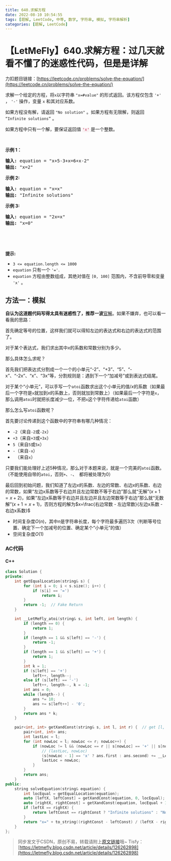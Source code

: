 ```yaml
---
title: 640.求解方程
date: 2022-08-10 10:54:55
tags: [题解, LeetCode, 中等, 数学, 字符串, 模拟, 字符串解析]
categories: [题解, LeetCode]
---
```


# 【LetMeFly】640.求解方程：过几天就看不懂了的迷惑性代码，但是是详解

力扣题目链接：[https://leetcode.cn/problems/solve-the-equation/](https://leetcode.cn/problems/solve-the-equation/)

<p>求解一个给定的方程，将<code>x</code>以字符串 <code>"x=#value"</code>&nbsp;的形式返回。该方程仅包含 <code>'+'</code> ， <code>'-'</code> 操作，变量&nbsp;<code>x</code>&nbsp;和其对应系数。</p>

<p>如果方程没有解，请返回&nbsp;<code>"No solution"</code>&nbsp;。如果方程有无限解，则返回 <code>“Infinite solutions”</code> 。</p>

<p>如果方程中只有一个解，要保证返回值 <font color="#c7254e"><font face="Menlo, Monaco, Consolas, Courier New, monospace"><span style="font-size:12.6px"><span style="background-color:#f9f2f4">'x'</span></span></font></font>&nbsp;是一个整数。</p>

<p>&nbsp;</p>

<p><strong>示例 1：</strong></p>

<pre>
<strong>输入:</strong> equation = "x+5-3+x=6+x-2"
<strong>输出:</strong> "x=2"
</pre>

<p><strong>示例 2:</strong></p>

<pre>
<strong>输入:</strong> equation = "x=x"
<strong>输出:</strong> "Infinite solutions"
</pre>

<p><strong>示例 3:</strong></p>

<pre>
<strong>输入:</strong> equation = "2x=x"
<strong>输出:</strong> "x=0"
</pre>

<p>&nbsp;</p>

<p>&nbsp;</p>

<p><strong>提示:</strong></p>

<ul>
	<li><code>3 &lt;= equation.length &lt;= 1000</code></li>
	<li><code>equation</code>&nbsp;只有一个&nbsp;<code>'='</code>.</li>
	<li><code>equation</code>&nbsp;方程由整数组成，其绝对值在&nbsp;<code>[0, 100]</code>&nbsp;范围内，不含前导零和变量 <code>'x'</code> 。&nbsp;<span style="display:block"><span style="height:0px"><span style="position:absolute">​​​</span></span></span></li>
</ul>


    
## 方法一：模拟

**自认为这道题代码写得太具有迷惑性了，推荐一波**[官解](https://leetcode.cn/problems/solve-the-equation/solution/qiu-jie-fang-cheng-by-leetcode-solution-knct/)。如果不嫌弃，也可以看一看我的思路：

首先确定等号的位置，这样我们就可以得知左边的表达式和右边的表达式的范围了。

对于某个表达式，我们求出其中$x$的系数和常数分别为多少。

那么具体怎么求呢？

首先我们把表达式分割成一个一个的小单元“-2”、“+3”、“5”、“-x”、“-2x”、“x”、“3x”等，分割规则是：遇到下一个“加减号”或到表达式结尾。

对于某个“小单元”，可以手写一个```atoi```函数求出这个小单元的值/$x$的系数（如果最后一个字符是```x```就加到$x$的系数上，否则就加到常数上）（如果最后一个字符是```x```，那么调用```atoi```时就把长度减少一位，不把```x```这个字符传递给```atoi```函数）

那么怎么写```atoi```函数呢？

首先要讨论传递到这个函数中的字符串有哪几种情况：

+ ```-2```（来自```-2```或```-2x```）
+ ```+3```（来自```+3```或```+3x```）
+ ```5```（来自```5```或```5x```）
+ ```-```（来自```-x```）
+ ``` ```（来自```x```）

只要我们能处理好上述$5$种情况，那么对于本题来说，就是一个完美的```atoi```函数。（不能使用自带的```atoi```，否则```+```、```-```、``` ```都将被处理为$0$）

最后回到初始问题，我们知道了左边$x$的系数、左边的常数、右边$x$的系数、右边的常数，如果“左边$x$系数等于右边并且左边常数不等于右边”那么就“无解”($x + 1 = x + 2$)，如果“左边$x$系数等于右边并且左边并且左边常数等于右边”那么就“无数解”($x + 1 = x + 1$)，否则方程的解为$x=\frac{右边常数 - 左边常数}{左边x系数 - 右边x系数}$

+ 时间复杂度$O(n)$，其中$n$是字符串长度，每个字符最多遍历$3$次（判断等号位置、确定下一个加减号的位置、确定某个“小单元”的值）
+ 空间复杂度$O(1)$

### AC代码

#### C++

```cpp
class Solution {
private:
    int getEqualLocation(string& s) {
        for (int i = 0; i < s.size(); i++) {
            if (s[i] == '=')
                return i;
        }
        return -1;  // Fake Return
    }

    int __LetMeFly_atoi(string& s, int left, int length) {
        if (length == 0) {
            return 1;
        }
        if (length == 1 && s[left] == '-') {
            return -1;
        }
        if (length == 1 && s[left] == '+') {
            return 1;
        }
        int k = 1;
        if (s[left] == '+')
            left++, length--;
        else if (s[left] == '-')
            left++, length--, k = -1;
        int ans = 0;
        while (length--) {
            ans *= 10;
            ans += s[left++] - '0';
        }
        return ans * k;
    }

    pair<int, int> getXandConst(string& s, int l, int r) {  // get [l, r) 's x and const
        pair<int, int> ans;
        int lastLoc = l;
        for (int nowLoc = l; nowLoc <= r; nowLoc++) {
            if (nowLoc != l && (nowLoc == r || s[nowLoc] == '+' || s[nowLoc] == '-')) {
                // (lastLoc, nowLoc)
                (s[nowLoc - 1] == 'x' ? ans.first : ans.second) += __LetMeFly_atoi(s, lastLoc, (s[nowLoc - 1] == 'x' ? nowLoc - 1 : nowLoc) - lastLoc);
                lastLoc = nowLoc;
            }
        }
        return ans;
    }
public:
    string solveEquation(string& equation) {
        int locEqual = getEqualLocation(equation);
        auto [leftX, leftConst] = getXandConst(equation, 0, locEqual);
        auto [rightX, rightConst] = getXandConst(equation, locEqual + 1, equation.size());
        if (leftX == rightX) {
            return leftConst == rightConst ? "Infinite solutions" : "No solution";
        }
        return "x=" + to_string((rightConst - leftConst) / (leftX - rightX));
    }
};
```

> 同步发文于CSDN，原创不易，转载请附上[原文链接](https://blog.letmefly.xyz/2022/08/10/LeetCode%200640.%E6%B1%82%E8%A7%A3%E6%96%B9%E7%A8%8B/)哦~
> Tisfy：[https://letmefly.blog.csdn.net/article/details/126262898](https://letmefly.blog.csdn.net/article/details/126262898)

